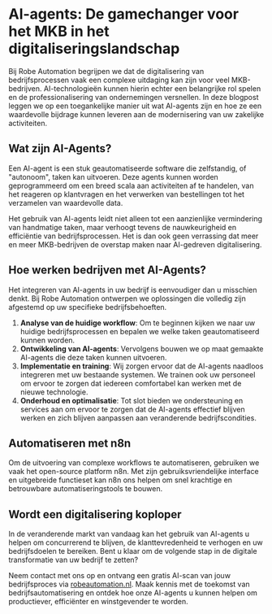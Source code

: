 # AI-agents: De gamechanger voor het MKB in het digitaliseringslandschap

Bij Robe Automation begrijpen we dat de digitalisering van bedrijfsprocessen vaak een complexe uitdaging kan zijn voor veel MKB-bedrijven. AI-technologieën kunnen hierin echter een belangrijke rol spelen en de professionalisering van ondernemingen versnellen. In deze blogpost leggen we op een toegankelijke manier uit wat AI-agents zijn en hoe ze een waardevolle bijdrage kunnen leveren aan de modernisering van uw zakelijke activiteiten.

## Wat zijn AI-Agents?

Een AI-agent is een stuk geautomatiseerde software die zelfstandig, of "autonoom", taken kan uitvoeren. Deze agents kunnen worden geprogrammeerd om een breed scala aan activiteiten af te handelen, van het reageren op klantvragen en het verwerken van bestellingen tot het verzamelen van waardevolle data.

Het gebruik van AI-agents leidt niet alleen tot een aanzienlijke vermindering van handmatige taken, maar verhoogt tevens de nauwkeurigheid en efficiëntie van bedrijfsprocessen. Het is dan ook geen verrassing dat meer en meer MKB-bedrijven de overstap maken naar AI-gedreven digitalisering.

## Hoe werken bedrijven met AI-Agents?

Het integreren van AI-agents in uw bedrijf is eenvoudiger dan u misschien denkt. Bij Robe Automation ontwerpen we oplossingen die volledig zijn afgestemd op uw specifieke bedrijfsbehoeften.

1. **Analyse van de huidige workflow**: Om te beginnen kijken we naar uw huidige bedrijfsprocessen en bepalen we welke taken geautomatiseerd kunnen worden.
2. **Ontwikkeling van AI-agents**: Vervolgens bouwen we op maat gemaakte AI-agents die deze taken kunnen uitvoeren.
3. **Implementatie en training**: Wij zorgen ervoor dat de AI-agents naadloos integreren met uw bestaande systemen. We trainen ook uw personeel om ervoor te zorgen dat iedereen comfortabel kan werken met de nieuwe technologie.
4. **Onderhoud en optimalisatie**: Tot slot bieden we ondersteuning en services aan om ervoor te zorgen dat de AI-agents effectief blijven werken en zich blijven aanpassen aan veranderende bedrijfscondities.

## Automatiseren met n8n

Om de uitvoering van complexe workflows te automatiseren, gebruiken we vaak het open-source platform n8n. Met zijn gebruiksvriendelijke interface en uitgebreide functieset kan n8n ons helpen om snel krachtige en betrouwbare automatiseringstools te bouwen.

## Wordt een digitalisering koploper

In de veranderende markt van vandaag kan het gebruik van AI-agents u helpen om concurrerend te blijven, de klanttevredenheid te verhogen en uw bedrijfsdoelen te bereiken. Bent u klaar om de volgende stap in de digitale transformatie van uw bedrijf te zetten?

Neem contact met ons op en ontvang een gratis AI-scan van jouw bedrijfsproces via [robeautomation.nl](http://robeautomation.nl). Maak kennis met de toekomst van bedrijfsautomatisering en ontdek hoe onze AI-agents u kunnen helpen om productiever, efficiënter en winstgevender te worden.

